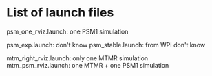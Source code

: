 List of launch files
============

psm_one_rviz.launch: one PSM1 simulation
    
psm_exp.launch: don't know
psm_stable.launch: from WPI don't know

mtm_right_rviz.launch: only one MTMR simulation  
mtm_psm_rviz.launch: one MTMR + one PSM1 simulation  
